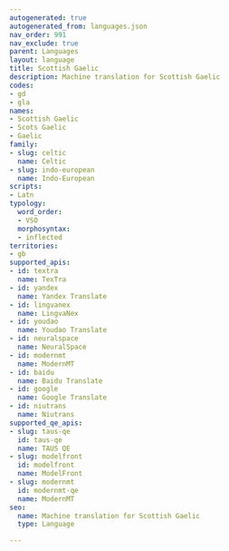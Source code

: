 ```yaml
---
autogenerated: true
autogenerated_from: languages.json
nav_order: 991
nav_exclude: true
parent: Languages
layout: language
title: Scottish Gaelic
description: Machine translation for Scottish Gaelic
codes:
- gd
- gla
names:
- Scottish Gaelic
- Scots Gaelic
- Gaelic
family:
- slug: celtic
  name: Celtic
- slug: indo-european
  name: Indo-European
scripts:
- Latn
typology:
  word_order:
  - VSO
  morphosyntax:
  - inflected
territories:
- gb
supported_apis:
- id: textra
  name: TexTra
- id: yandex
  name: Yandex Translate
- id: lingvanex
  name: LingvaNex
- id: youdao
  name: Youdao Translate
- id: neuralspace
  name: NeuralSpace
- id: modernmt
  name: ModernMT
- id: baidu
  name: Baidu Translate
- id: google
  name: Google Translate
- id: niutrans
  name: Niutrans
supported_qe_apis:
- slug: taus-qe
  id: taus-qe
  name: TAUS QE
- slug: modelfront
  id: modelfront
  name: ModelFront
- slug: modernmt
  id: modernmt-qe
  name: ModernMT
seo:
  name: Machine translation for Scottish Gaelic
  type: Language

---
```


